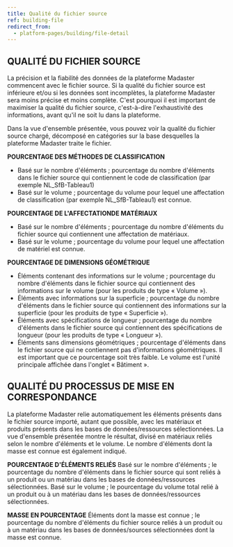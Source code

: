 ```yaml
---
title: Qualité du fichier source
ref: building-file
redirect_from:
  - platform-pages/building/file-detail
---
```


## QUALITÉ DU FICHIER SOURCE
La précision et la fiabilité des données de la plateforme Madaster commencent avec le fichier source. Si la qualité du fichier source est inférieure et/ou si les données sont incomplètes, la plateforme Madaster sera moins précise et moins complète. C'est pourquoi il est important de maximiser la qualité du fichier source, c'est-à-dire l'exhaustivité des informations, avant qu'il ne soit lu dans la plateforme.

Dans la vue d'ensemble présentée, vous pouvez voir la qualité du fichier source chargé, décomposé en catégories sur la base desquelles la plateforme Madaster traite le fichier.

**POURCENTAGE DES MÉTHODES DE CLASSIFICATION**
- Basé sur le nombre d'éléments ; pourcentage du nombre d'éléments dans le fichier source qui contiennent le code de classification (par exemple NL_SfB-Tableau1)
- Basé sur le volume ; pourcentage du volume pour lequel une affectation de classification (par exemple NL_SfB-Tableau1) est connue.

**POURCENTAGE DE L'AFFECTATIONDE MATÉRIAUX**
- Basé sur le nombre d'éléments ; pourcentage du nombre d'éléments du fichier source qui contiennent une affectation de matériaux.
- Basé sur le volume ; pourcentage du volume pour lequel une affectation de matériel est connue.

**POURCENTAGE DE DIMENSIONS GÉOMÉTRIQUE**
- Éléments contenant des informations sur le volume ; pourcentage du nombre d'éléments dans le fichier source qui contiennent des informations sur le volume (pour les produits de type « Volume »).
- Éléments avec informations sur la superficie ; pourcentage du nombre d'éléments dans le fichier source qui contiennent des informations sur la superficie (pour les produits de type « Superficie »).
- Éléments avec spécifications de longueur ; pourcentage du nombre d'éléments dans le fichier source qui contiennent des spécifications de longueur (pour les produits de type « Longueur »).
- Éléments sans dimensions géométriques ; pourcentage d'éléments dans le fichier source qui ne contiennent pas d'informations géométriques. Il est important que ce pourcentage soit très faible. Le volume est l'unité principale affichée dans l'onglet « Bâtiment ».

## QUALITÉ DU PROCESSUS DE MISE EN CORRESPONDANCE
La plateforme Madaster relie automatiquement les éléments présents dans le fichier source importé, autant que possible, avec les matériaux et produits présents dans les bases de données/ressources sélectionnées. La vue d'ensemble présentée montre le résultat, divisé en matériaux reliés selon le nombre d'éléments et le volume. Le nombre d'éléments dont la masse est connue est également indiqué.

**POURCENTAGE D'ÉLÉMENTS RELIÉS**
Basé sur le nombre d'éléments ; le pourcentage du nombre d'éléments dans le fichier source qui sont reliés à un produit ou un matériau dans les bases de données/ressources sélectionnées.
Basé sur le volume ; le pourcentage du volume total relié à un produit ou à un matériau dans les bases de données/ressources sélectionnées.

**MASSE EN POURCENTAGE**
Éléments dont la masse est connue ; le pourcentage du nombre d'éléments du fichier source reliés à un produit ou à un matériau dans les bases de données/sources sélectionnées dont la masse est connue.
